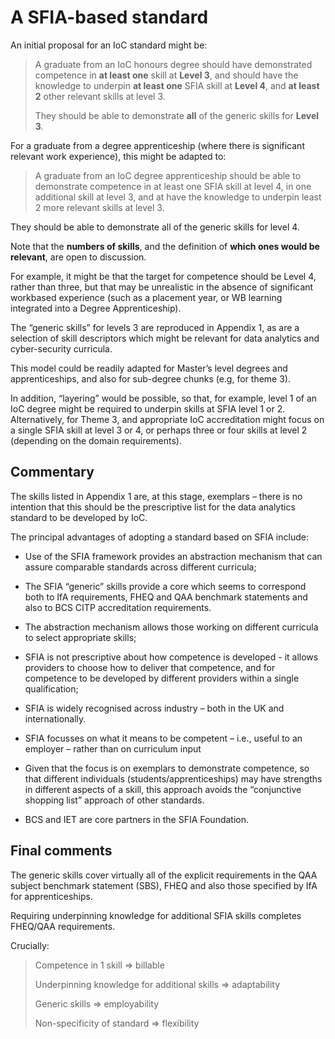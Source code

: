 # A SFIA-based standard

An initial proposal for an IoC standard might be:

> A graduate from an IoC honours degree should have demonstrated competence in **at least one** skill at **Level 3**, and should have the knowledge to underpin **at least one** SFIA skill at **Level 4**, and **at least 2** other relevant skills at level 3.
>
> They should be able to demonstrate **all** of the generic skills for **Level 3**.

For a graduate from a degree apprenticeship (where there is significant relevant work experience), this might be adapted to:

> A graduate from an IoC degree apprenticeship should be able to demonstrate    competence in at least one SFIA skill at level 4, in one additional skill    at level 3, and at have the knowledge to underpin least 2 more relevant skills at level 3.

They should be able to demonstrate all of the generic skills for level 4.

Note that the **numbers of skills**, and the definition of **which ones would be relevant**, are open to discussion.

For example, it might be that the target for competence should be Level 4, rather than three, but that may be unrealistic in the absence of significant workbased experience (such as a placement year, or WB learning integrated into a Degree Apprenticeship).

The “generic skills” for levels 3 are reproduced in Appendix 1, as are a selection of skill descriptors which might be relevant for data analytics and cyber-security curricula.

This model could be readily adapted for Master’s level degrees and apprenticeships, and also for sub-degree chunks (e.g, for theme 3).

In addition, “layering” would be possible, so that, for example, level 1 of an IoC degree might be required to underpin skills at SFIA level 1 or 2.  Alternatively, for Theme 3, and appropriate IoC accreditation might focus on a single SFIA skill at level 3 or 4, or perhaps three or four skills at level 2 (depending on the domain requirements).

## Commentary

The skills listed in Appendix 1 are, at this stage, exemplars – there is no intention that this should be the prescriptive list for the data analytics standard to be developed by IoC.

The principal advantages of adopting a standard based on SFIA include:

* Use of the SFIA framework provides an abstraction mechanism that can assure comparable standards across different curricula;

* The SFIA “generic” skills provide a core which seems to correspond both to IfA requirements, FHEQ and QAA benchmark statements and also to BCS CITP accreditation requirements.

* The abstraction mechanism allows those working on different curricula to select appropriate skills;

* SFIA is not prescriptive about how competence is developed - it allows providers to choose how to deliver that competence, and for competence to be developed by different providers within a single qualification;

* SFIA is widely recognised across industry – both in the UK and internationally.

* SFIA focusses on what it means to be competent – i.e., useful to an employer – rather than on curriculum input

* Given that the focus is on exemplars to demonstrate competence, so that different individuals (students/apprenticeships) may have strengths in different aspects of a skill, this approach avoids the “conjunctive shopping list” approach of other standards.

* BCS and IET are core partners in the SFIA Foundation.

## Final comments

The generic skills cover virtually all of the explicit requirements in the QAA subject benchmark statement (SBS), FHEQ and also those specified by IfA for apprenticeships.

Requiring underpinning knowledge for additional SFIA skills completes FHEQ/QAA requirements.

Crucially:

> Competence in 1 skill => billable
>
> Underpinning knowledge for additional skills => adaptability
>
> Generic skills => employability
>
> Non-specificity of standard => flexibility
